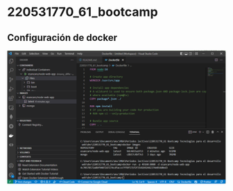# 220531770_61_bootcamp

## Configuración de docker

![Configuración de docker](./README-img/docker-config-1.png)
